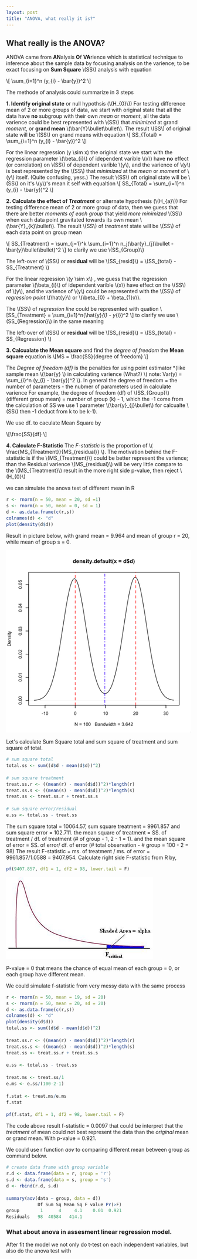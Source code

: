 ```yaml
---
layout: post
title: "ANOVA, what really it is?"
---
```


## What really is the ANOVA?

ANOVA came from **AN**alysis **O**f **VA**rience which is statistical technique to inference about the sample data by focusing analysis on the varience; to be exact focusing on **Sum Square** \\(SS\\) analysis with equation

\\[ \sum_{i=1}^n (y\_{i} - \bar{y})^2 \\]

The methode of analysis could summarize in 3 steps

**1. Identify original state** or null hypothsis (\\(H\_{0}\\))
  For testing difference mean of 2 or more groups of data, we start with original state that all the data have **no** subgroup with their own _mean_ or _moment_, all the data varience could be best represented with \\(SS\\) that _minimized_ at grand _moment_, or **grand mean** \\(\bar{Y}\bullet\bullet\\). The result \\(SS\\) of original state will be \\(SS\\) on grand means with equation 
  \\[ SS_{Total} = \sum_{i=1}^n (y\_{i} - \bar{y})^2 \\]
    
  For the linear regression \(y \sim x\) the original state we start with the regression parameter \\(\beta\_{i}\\) of idependent varible \\(x\\) have **no** effect (or correlation) on \\(SS\\) of dependent varible \\(y\\), and the varience of \\(y\\) is best represented by the \\(SS\\) that _minimized_ at the _mean_ or _moment_ of \\(y\\) itself. (Quite confusing, yess.) The result \\(SS\\) oft original state will be \\(SS\\) on it's \\(y\\)'s mean it self with equaltion
  \\[ SS_{Total} = \sum_{i=1}^n (y\_{i} - \bar{y})^2 \\] 

**2. Calculate the effect of _Treatment_** or alternate hypothesis (\\(H\_{a}\\))
  For testing difference mean of 2 or more group of data, then we guess that there are better _moments of each group_ that yield _more minimized_ \\(SS\\) when each data point gravitated towards its own mean \\(\bar{Y}_{k}\bullet\\). The result \\(SS\\) of _treatment_ state will be \\(SS\\) of each data point on group mean 
  
  \\[ SS_{Treatment} = \sum_{j=1}^k \sum_{i=1}^n n_j(\bar{y}\_{j}\bullet - \bar{y}\bullet\bullet)^2 \\] to clarily we use \\(SS_{Group}\\}
  
  The left-over of \\(SS\\) or **residual** will be \\(SS_{resid}\\) = \\(SS_{total} - SS_{Treatment} \\)
    
  For the linear regression \\(y \sim x\\) , we guess that the regression parameter \\(\beta\_{i}\\) of idependent varible \\(x\\) have effect on the \\(SS\\) of \\(y\\), and the varience of \\(y\\) could be represented with the \\(SS\\) of _regression point_ \\(\hat{y}\\) or \\(\beta_{0} + \beta_{1}x\\).
  
  The \\(SS\\) of _regression line_ could be represented with quation
  \\[SS_{Treatment} = \sum_{i=1}^n(\hat{y}_{i} - y_{i})^2 \\] to clarify we use \\(SS_{Regression}\\) in the same meaning
  
  The left-over of \\(SS\\) or **residual** will be \\(SS_{resid}\\) = \\(SS_{total} - SS_{Regression} \\)

**3. Calcualate the Mean square** and find the _degree of freedom_
  the **Mean square** equation is
  \\[MS = \frac{SS}{degree of freedom} \\]
  
  The _Degree of freedom (df)_ is the penalties for using point estimator *(like sample mean \\(\bar{y} \\) in calculating varience (What?) \\( note: Var(y) = \sum_{i}^n (y\_{i} - \bar{y})^2 \\). In general the degree of freedom = the number of parameters - the nubmer of parameters used in calculate varience
  For example, the degree of freedom (df) of \\(SS_{Group}\\) (different group mean) = number of group (k) - 1, which the -1 come from the calculation of SS we use 1 parameter \\(\bar{y}_{j}\bullet\\) for calcualte \\(SS\\) then -1 deduct from k to be k-1).
  
  We use df. to caculate Mean Square by
  
  \\[\frac{SS}{df} \\]

**4. Calculate F-Statistic**
  The _F-statistic_ is the proportion of \\( \frac{MS_{Treatment}}{MS_{residual}} \\). The motivation behind the F-statistic is if the \\(MS_{Treatment}\\) could be better represent the varience; than the Residual varience \\(MS_{residual}\\) will be very little compare to the \\(MS_{Treatment}\\) result in the more right side p-value, then reject \\(H_{0}\\)


  we can simulate the anova test of different mean in R
  
```r
r <- rnorm(n = 50, mean = 20, sd =1)
s <- rnorm(n = 50, mean = 0, sd = 1)
d <- as.data.frame(c(r,s))
colnames(d) <- "d"
plot(density(d$d))    
```
  Result in picture below, with grand mean = 9.964 and mean of group r = 20, while mean of group s = 0.
  
![anova pic](../images/Anova-1.png)

  Let's calculate Sum Square total and sum square of treatment and sum square of total.
  
```r
# sum square total
total.ss <- sum((d$d - mean(d$d))^2)

# sum square treatment
treat.ss.r <- ((mean(r) - mean(d$d))^2)*length(r)
treat.ss.s <- ((mean(s) - mean(d$d))^2)*length(s)
treat.ss <- treat.ss.r + treat.ss.s

# sum square error/residual
e.ss <- total.ss - treat.ss
```
  The sum square total = 10064.57, sum square treatment = 9961.857 and sum square error = 102.711. the mean square of treatment = SS. of treatment / df. of treatment (# of group - 1, 2 - 1 = 1). and the mean square of error = SS. of error/ df. of error (# total observation -  # group = 100 - 2 = 98)
  The result F-statistic = ms. of treatment / ms. of error = 9961.857/1.0588 = 9407.954. Calculate right side F-statistic from R by,
  
```r
pf(9407.857, df1 = 1, df2 = 98, lower.tail = F)
```

![F statistic pic](../images/f-table.jpg)

  P-value = 0 that means the chance of equal mean of each group = 0, or each group have different mean.

  
  We could simulate f-statistic from very messy data with the same process
```r
r <- rnorm(n = 50, mean = 19, sd = 20)
s <- rnorm(n = 50, mean = 20, sd = 20)
d <- as.data.frame(c(r,s))
colnames(d) <- "d"
plot(density(d$d))
total.ss <- sum((d$d - mean(d$d))^2)

treat.ss.r <- ((mean(r) - mean(d$d))^2)*length(r)
treat.ss.s <- ((mean(s) - mean(d$d))^2)*length(s)
treat.ss <- treat.ss.r + treat.ss.s

e.ss <- total.ss - treat.ss

treat.ms <- treat.ss/1
e.ms <- e.ss/(100-2-1)

f.stat <- treat.ms/e.ms
f.stat

pf(f.stat, df1 = 1, df2 = 98, lower.tail = F)
```
  The code above result f-statistic = 0.0097 that could be interpret that the *treatment* of mean could not best represent the data than the *original* mean or grand mean. With p-value = 0.921.

  We could use r function *aov* to comparing different mean between group as command below.
```r
# create data frame with group variable
r.d <- data.frame(data = r, group = 'r')
s.d <- data.frame(data = s, group = 's')
d <- rbind(r.d, s.d)

summary(aov(data ~ group, data = d))
            Df Sum Sq Mean Sq F value Pr(>F)
group        1      4     4.1    0.01  0.921
Residuals   98  40584   414.1 
```

### What about anova in assesment linear regression model.

  After fit the model we not only do t-test on each independent variables, but also do the anova test with 
